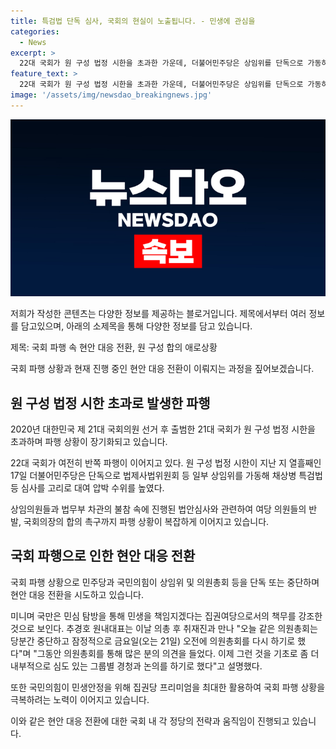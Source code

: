 ```yaml
---
title: 특검법 단독 심사, 국회의 현실이 노출됩니다. - 민생에 관심을
categories:
  - News
excerpt: >
  22대 국회가 원 구성 법정 시한을 초과한 가운데, 더불어민주당은 상임위를 단독으로 가동하여 채상병 특검법 등을 압박하고 있으며, 국민의힘은 보이콧 중단하고 민생현장 챙기기로 전환하고 있다. 우원식 국회의장은 여야에 원 구성 합의를 촉구하며, 국회 법제사법위원회는 민주당의 일방 상임위 운영에 반발하여 법무부 관계자 불참을 비판하고 있다. 국민의힘은 민생 현장 챙기기로 대응하고, 집권여당은 의원총회 중단 후 민생 책임지기로 전략을 전환하고 있다.
feature_text: >
  22대 국회가 원 구성 법정 시한을 초과한 가운데, 더불어민주당은 상임위를 단독으로 가동하여 채상병 특검법 등을 압박하고 있으며, 국민의힘은 보이콧 중단하고 민생현장 챙기기로 전환하고 있다. 우원식 국회의장은 여야에 원 구성 합의를 촉구하며, 국회 법제사법위원회는 민주당의 일방 상임위 운영에 반발하여 법무부 관계자 불참을 비판하고 있다. 국민의힘은 민생 현장 챙기기로 대응하고, 집권여당은 의원총회 중단 후 민생 책임지기로 전략을 전환하고 있다.
image: '/assets/img/newsdao_breakingnews.jpg'
---
```


<p><img src="/assets/img/newsdao_breakingnews.jpg" alt="pcversion 속보" /></p>

<p>저희가 작성한 콘텐츠는 다양한 정보를 제공하는 블로거입니다. 제목에서부터 여러 정보를 담고있으며, 아래의 소제목을 통해 다양한 정보를 담고 있습니다.</p>

<p>제목: 국회 파행 속 현안 대응 전환, 원 구성 합의 애로상황</p>

<p>국회 파행 상황과 현재 진행 중인 현안 대응 전환이 이뤄지는 과정을 짚어보겠습니다.</p>

<h2 data-ke-size="size26">원 구성 법정 시한 초과로 발생한 파행</h2>

<p>2020년 대한민국 제 21대 국회의원 선거 후 출범한 21대 국회가 원 구성 법정 시한을 초과하며 파행 상황이 장기화되고 있습니다.</p>

<p data-ke-size="size16">22대 국회가 여전히 반쪽 파행이 이어지고 있다. 원 구성 법정 시한이 지난 지 열흘째인 17일 더불어민주당은 단독으로 법제사법위원회 등 일부 상임위를 가동해 채상병 특검법 등 심사를 고리로 대여 압박 수위를 높였다.</p>

<p>상임의원들과 법무부 차관의 불참 속에 진행된 법안심사와 관련하여 여당 의원들의 반발, 국회의장의 합의 촉구까지 파행 상황이 복잡하게 이어지고 있습니다.</p>

<h2 data-ke-size="size26">국회 파행으로 인한 현안 대응 전환</h2>

<p>국회 파행 상황으로 민주당과 국민의힘이 상임위 및 의원총회 등을 단독 또는 중단하며 현안 대응 전환을 시도하고 있습니다.</p>

<p data-ke-size="size16">미니며 국만은 민심 탐방을 통해 민생을 책임지겠다는 집권여당으로서의 책무를 강조한 것으로 보인다. 추경호 원내대표는 이날 의총 후 취재진과 만나 "오늘 같은 의원총회는 당분간 중단하고 잠정적으로 금요일(오는 21일) 오전에 의원총회를 다시 하기로 했다"며 "그동안 의원총회를 통해 많은 분의 의견을 들었다. 이제 그런 것을 기초로 좀 더 내부적으로 심도 있는 그룹별 경청과 논의를 하기로 했다"고 설명했다.</p>

<p>또한 국민의힘이 민생안정을 위해 집권당 프리미엄을 최대한 활용하여 국회 파행 상황을 극복하려는 노력이 이어지고 있습니다.</p>

<p>이와 같은 현안 대응 전환에 대한 국회 내 각 정당의 전략과 움직임이 진행되고 있습니다.</p>


